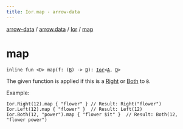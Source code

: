 ```yaml
---
title: Ior.map - arrow-data
---
```


[arrow-data](../../index.html) / [arrow.data](../index.html) / [Ior](index.html) / [map](./map.html)

# map

`inline fun <D> map(f: (`[`B`](index.html#B)`) -> `[`D`](map.html#D)`): `[`Ior`](index.html)`<`[`A`](index.html#A)`, `[`D`](map.html#D)`>`

The given function is applied if this is a [Right](-right/index.html) or [Both](-both/index.html) to `B`.

Example:

```
Ior.Right(12).map { "flower" } // Result: Right("flower")
Ior.Left(12).map { "flower" }  // Result: Left(12)
Ior.Both(12, "power").map { "flower $it" }  // Result: Both(12, "flower power")
```

